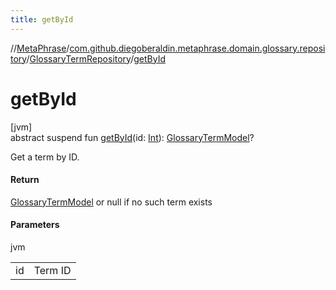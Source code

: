```yaml
---
title: getById
---
```

//[MetaPhrase](../../../index.html)/[com.github.diegoberaldin.metaphrase.domain.glossary.repository](../index.html)/[GlossaryTermRepository](index.html)/[getById](get-by-id.html)



# getById



[jvm]\
abstract suspend fun [getById](get-by-id.html)(id: [Int](https://kotlinlang.org/api/latest/jvm/stdlib/kotlin/-int/index.html)): [GlossaryTermModel](../../com.github.diegoberaldin.metaphrase.domain.glossary.data/-glossary-term-model/index.html)?



Get a term by ID.



#### Return



[GlossaryTermModel](../../com.github.diegoberaldin.metaphrase.domain.glossary.data/-glossary-term-model/index.html) or null if no such term exists



#### Parameters


jvm

| | |
|---|---|
| id | Term ID |




